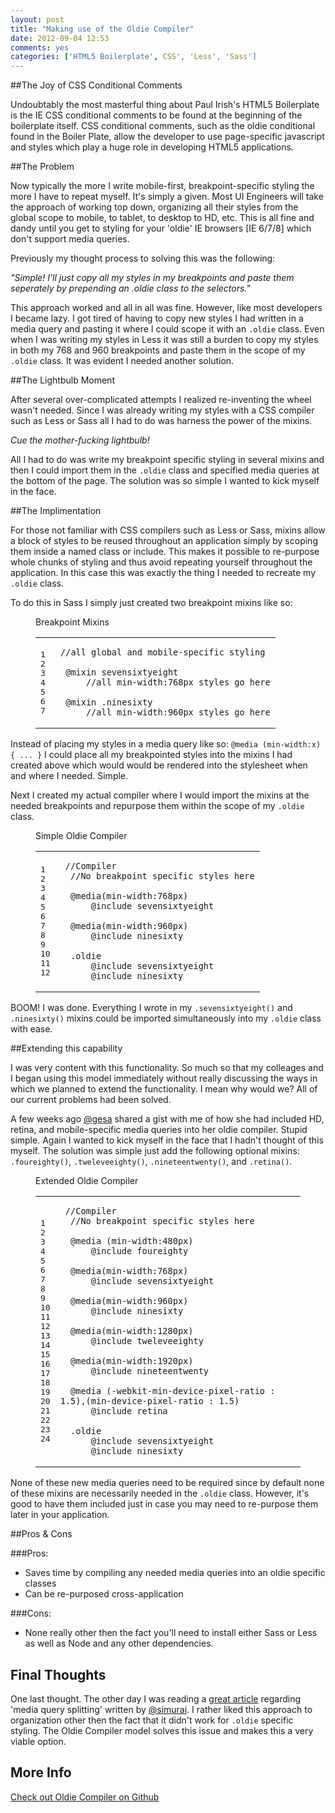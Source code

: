 ```yaml
---
layout: post
title: "Making use of the Oldie Compiler"
date: 2012-09-04 12:53
comments: yes
categories: ['HTML5 Boilerplate', CSS', 'Less', 'Sass']
---
```


##The Joy of CSS Conditional Comments

Undoubtably the most masterful thing about Paul Irish's HTML5 Boilerplate is the IE CSS conditional comments to be found at the beginning of the boilerplate itself. CSS conditional comments, such as the oldie conditional found in the Boiler Plate, allow the developer to use page-specific javascript and styles which play a huge role in developing HTML5 applications. 

##The Problem

Now typically the more I write mobile-first, breakpoint-specific styling the more I have to repeat myself. It's simply a given. Most UI Engineers will take the approach of working top down, organizing all their styles from the global scope to mobile, to tablet, to desktop to HD, etc. This is all fine and dandy until you get to styling for your 'oldie' IE browsers [IE 6/7/8] which don't support media queries. 

Previously my thought process to solving this was the following: 
	
_"Simple! I'll just copy all my styles in my breakpoints and paste them seperately by prepending an .oldie class to the selectors."_

This approach worked and all in all was fine. However, like most developers I became lazy. I got tired of having to copy new styles I had written in a media query and pasting it where I could scope it with an ```.oldie``` class. Even when I was writing my styles in Less it was still a burden to copy my styles in both my 768 and 960 breakpoints and paste them in the scope of my ```.oldie``` class. It was evident I needed another solution.

##The Lightbulb Moment

After several over-complicated attempts I realized re-inventing the wheel wasn't needed. Since I was already writing my styles with a CSS compiler such as Less or Sass all I had to do was harness the power of the mixins. 

_Cue the mother-fucking lightbulb!_

All I had to do was write my breakpoint specific styling in several mixins and then I could import them in the ```.oldie``` class and specified media queries at the bottom of the page. The solution was so simple I wanted to kick myself in the face.

##The Implimentation

For those not familiar with CSS compilers such as Less or Sass, mixins allow a block of styles to be reused throughout an application simply by scoping them inside a named class or include. This makes it possible to re-purpose whole chunks of styling and thus avoid repeating yourself throughout the application. In this case this was exactly the thing I needed to recreate my ```.oldie``` class.

To do this in Sass I simply just created two breakpoint mixins like so:

<figure class='code'><figcaption><span>Breakpoint Mixins </span></figcaption>
 <div class='highlight'><table><tbody><tr><td class='gutter'><pre class='line-numbers'><span class='line-number'>1</span>
<span class='line-number'>2</span>
<span class='line-number'>3</span>
<span class='line-number'>4</span>
<span class='line-number'>5</span>
<span class='line-number'>6</span>
<span class='line-number'>7</span>
</pre></td><td class='code'><pre><code class='SASS'><span class='line'> <span class='c1'>//all global and mobile-specific styling</span>
</span><span class='line'>
</span><span class='line'>  <span class='k'>@mixin</span><span class='nf'> sevensixtyeight</span>
</span><span class='line'>      <span class='c1'>//all min-width:768px styles go here</span>
</span><span class='line'>
</span><span class='line'>  <span class='k'>@mixin</span> <span class='nc'>.ninesixty</span>
</span><span class='line'>      <span class='c1'>//all min-width:960px styles go here</span>
</span></code></pre></td></tr></tbody></table></div></figure>

Instead of placing my styles in a media query like so: ```@media (min-width:x) { ... }``` I could place all my breakpointed styles into the mixins I had created above which would would be rendered into the stylesheet when and where I needed. Simple.

Next I created my actual compiler where I would import the mixins at the needed breakpoints and repurpose them within the scope of my ```.oldie``` class.

<figure class='code'><figcaption><span>Simple Oldie Compiler </span></figcaption>
 <div class='highlight'><table><tbody><tr><td class='gutter'><pre class='line-numbers'><span class='line-number'>1</span>
<span class='line-number'>2</span>
<span class='line-number'>3</span>
<span class='line-number'>4</span>
<span class='line-number'>5</span>
<span class='line-number'>6</span>
<span class='line-number'>7</span>
<span class='line-number'>8</span>
<span class='line-number'>9</span>
<span class='line-number'>10</span>
<span class='line-number'>11</span>
<span class='line-number'>12</span>
</pre></td><td class='code'><pre><code class='SASS'><span class='line'> <span class='c1'>//Compiler</span>
</span><span class='line'>  <span class='c1'>//No breakpoint specific styles here</span>
</span><span class='line'>
</span><span class='line'>  <span class='k'>@media</span><span class='o'>(</span><span class='nt'>min-width</span><span class='nd'>:768px</span><span class='o'>)</span>
</span><span class='line'>      <span class='k'>@include</span><span class='nd'> sevensixtyeight</span>
</span><span class='line'>
</span><span class='line'>  <span class='k'>@media</span><span class='o'>(</span><span class='nt'>min-width</span><span class='nd'>:960px</span><span class='o'>)</span>
</span><span class='line'>      <span class='k'>@include</span><span class='nd'> ninesixty</span>
</span><span class='line'>
</span><span class='line'>  <span class='nc'>.oldie</span>
</span><span class='line'>      <span class='k'>@include</span><span class='nd'> sevensixtyeight</span>
</span><span class='line'>      <span class='k'>@include</span><span class='nd'> ninesixty</span>
</span></code></pre></td></tr></tbody></table></div></figure>

BOOM! I was done. Everything I wrote in my ```.sevensixtyeight()``` and ```.ninesixty()``` mixins could be imported simultaneously into my ```.oldie``` class with ease. 

##Extending this capability

I was very content with this functionality. So much so that my colleages and I began using this model immediately without really discussing the ways in which we planned to extend the functionality. I mean why would we? All of our current problems had been solved.

A few weeks ago <a href='https://twitter.com/gesa' title='@gesa'>@gesa</a> shared a gist with me of how she had included HD, retina, and mobile-specific media queries into her oldie compiler. Stupid simple. Again I wanted to kick myself in the face that I hadn't thought of this myself. The solution was simple just add the following optional mixins: ```.foureighty()```, ```.tweleveeighty()```, ```.nineteentwenty()```, and ```.retina()```.

<figure class='code'><figcaption><span>Extended Oldie Compiler </span></figcaption>
 <div class='highlight'><table><tbody><tr><td class='gutter'><pre class='line-numbers'><span class='line-number'>1</span>
<span class='line-number'>2</span>
<span class='line-number'>3</span>
<span class='line-number'>4</span>
<span class='line-number'>5</span>
<span class='line-number'>6</span>
<span class='line-number'>7</span>
<span class='line-number'>8</span>
<span class='line-number'>9</span>
<span class='line-number'>10</span>
<span class='line-number'>11</span>
<span class='line-number'>12</span>
<span class='line-number'>13</span>
<span class='line-number'>14</span>
<span class='line-number'>15</span>
<span class='line-number'>16</span>
<span class='line-number'>17</span>
<span class='line-number'>18</span>
<span class='line-number'>19</span>
<span class='line-number'>20</span>
<span class='line-number'>21</span>
<span class='line-number'>22</span>
<span class='line-number'>23</span>
<span class='line-number'>24</span>
</pre></td><td class='code'><pre><code class='SASS'><span class='line'> <span class='c1'>//Compiler</span>
</span><span class='line'>  <span class='c1'>//No breakpoint specific styles here</span>
</span><span class='line'>
</span><span class='line'>  <span class='k'>@media</span> <span class='o'>(</span><span class='nt'>min-width</span><span class='nd'>:480px</span><span class='o'>)</span>
</span><span class='line'>      <span class='k'>@include</span><span class='nd'> foureighty</span>
</span><span class='line'>
</span><span class='line'>  <span class='k'>@media</span><span class='o'>(</span><span class='nt'>min-width</span><span class='nd'>:768px</span><span class='o'>)</span>
</span><span class='line'>      <span class='k'>@include</span><span class='nd'> sevensixtyeight</span>
</span><span class='line'>
</span><span class='line'>  <span class='k'>@media</span><span class='o'>(</span><span class='nt'>min-width</span><span class='nd'>:960px</span><span class='o'>)</span>
</span><span class='line'>      <span class='k'>@include</span><span class='nd'> ninesixty</span>
</span><span class='line'>
</span><span class='line'>  <span class='k'>@media</span><span class='o'>(</span><span class='nt'>min-width</span><span class='nd'>:1280px</span><span class='o'>)</span>
</span><span class='line'>      <span class='k'>@include</span><span class='nd'> tweleveeighty</span>
</span><span class='line'>
</span><span class='line'>  <span class='k'>@media</span><span class='o'>(</span><span class='nt'>min-width</span><span class='nd'>:1920px</span><span class='o'>)</span>
</span><span class='line'>      <span class='k'>@include</span><span class='nd'> nineteentwenty</span>
</span><span class='line'>
</span><span class='line'>  <span class='k'>@media</span> <span class='o'>(</span><span class='nt'>-webkit-min-device-pixel-ratio</span> <span class='nd'>:</span> <span class='nt'>1</span><span class='nc'>.5</span><span class='o'>),(</span><span class='nt'>min-device-pixel-ratio</span> <span class='nd'>:</span> <span class='nt'>1</span><span class='nc'>.5</span><span class='o'>)</span>
</span><span class='line'>      <span class='k'>@include</span><span class='nd'> retina</span>
</span><span class='line'>
</span><span class='line'>  <span class='nc'>.oldie</span>
</span><span class='line'>      <span class='k'>@include</span><span class='nd'> sevensixtyeight</span>
</span><span class='line'>      <span class='k'>@include</span><span class='nd'> ninesixty</span>
</span></code></pre></td></tr></tbody></table></div></figure>

None of these new media queries need to be required since by default none of these mixins are necessarily needed in the ```.oldie``` class. However, it's good to have them included just in case you may need to re-purpose them later in your application. 

##Pros & Cons

###Pros:

* Saves time by compiling any needed media queries into an oldie specific classes
* Can be re-purposed cross-application

###Cons: 

* None really other then the fact you'll need to install either Sass or Less as well as Node and any other dependencies.

## Final Thoughts

One last thought. The other day I was reading a <a href='http://simurai.com/post/30451824480/media-query-splitting' title='great article'>great article</a> regarding 'media query splitting' written by <a href='https://twitter.com/simurai' title='@simurai'>@simurai</a>. I rather liked this approach to organization other then the fact that it didn't work for ```.oldie``` specific styling. The Oldie Compiler model solves this issue and makes this a very viable option. 

## More Info

<a href='https://github.com/seawolff/oldiecompiler' title='Check out Oldie Compiler on Github'>Check out Oldie Compiler on Github</a> 
